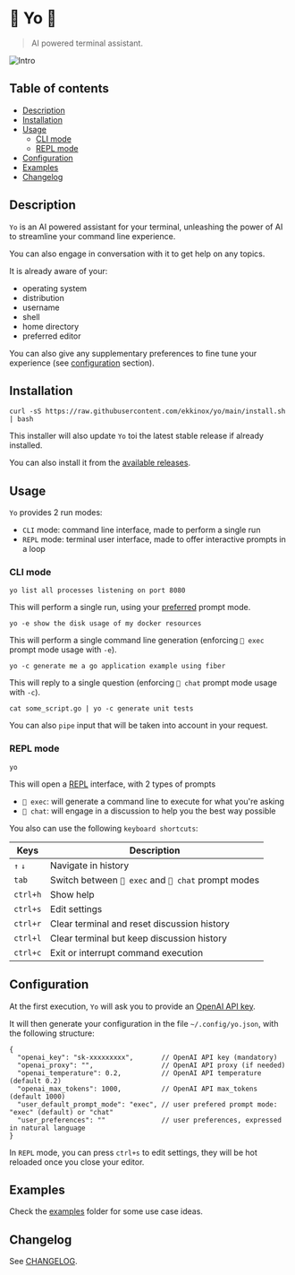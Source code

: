# 🚀 Yo 💬

> AI powered terminal assistant.

![Intro](examples/intro.gif)

## Table of contents

<!-- TOC -->
* [Description](#description)
* [Installation](#installation)
* [Usage](#usage)
  * [CLI mode](#cli-mode)
  * [REPL mode](#repl-mode)
* [Configuration](#configuration)
* [Examples](#examples)
* [Changelog](#changelog)
<!-- TOC -->

## Description

`Yo` is an AI powered assistant for your terminal, unleashing the power of AI to streamline your command line experience.

You can also engage in conversation with it to get help on any topics.

It is already aware of your:
- operating system
- distribution
- username
- shell
- home directory
- preferred editor

You can also give any supplementary preferences to fine tune your experience (see [configuration](#configuration) section).
## Installation

```shell
curl -sS https://raw.githubusercontent.com/ekkinox/yo/main/install.sh | bash
```

This installer will also update `Yo` toi the latest stable release if already installed.

You can also install it from the [available releases](https://github.com/ekkinox/yo/releases).

## Usage

`Yo` provides 2 run modes:
- `CLI` mode: command line interface, made to perform a single run
- `REPL` mode: terminal user interface, made to offer interactive prompts in a loop

### CLI mode

```shell
yo list all processes listening on port 8080
```

This will perform a single run, using your [preferred](#configuration) prompt mode.

```shell
yo -e show the disk usage of my docker resources
```

This will perform a single command line generation (enforcing `🚀 exec` prompt mode usage with `-e`).

```shell
yo -c generate me a go application example using fiber
```

This will reply to a single question (enforcing `💬 chat` prompt mode usage with `-c`).

```shell
cat some_script.go | yo -c generate unit tests
```

You can also `pipe` input that will be taken into account in your request.

### REPL mode

```shell
yo
```

This will open a [REPL](https://en.wikipedia.org/wiki/Read%E2%80%93eval%E2%80%93print_loop) interface, with 2 types of prompts

- `🚀 exec`: will generate a command line to execute for what you're asking
- `💬 chat`: will engage in a discussion to help you the best way possible

You also can use the following `keyboard shortcuts`:

| Keys     | Description                                         |
|----------|-----------------------------------------------------|
| `↑` `↓`  | Navigate in history                                 |
| `tab`    | Switch between `🚀 exec` and `💬 chat` prompt modes |
| `ctrl+h` | Show help                                           |
| `ctrl+s` | Edit settings                                       |
| `ctrl+r` | Clear terminal and reset discussion history         |
| `ctrl+l` | Clear terminal but keep discussion history          |
| `ctrl+c` | Exit or interrupt command execution                 |


## Configuration

At the first execution, `Yo` will ask you to provide an [OpenAI API key](https://platform.openai.com/account/api-keys).

It will then generate your configuration in the file `~/.config/yo.json`, with the following structure:

```JS
{
  "openai_key": "sk-xxxxxxxxx",       // OpenAI API key (mandatory)
  "openai_proxy": "",                 // OpenAI API proxy (if needed)
  "openai_temperature": 0.2,          // OpenAI API temperature (default 0.2)
  "openai_max_tokens": 1000,          // OpenAI API max_tokens (default 1000)
  "user_default_prompt_mode": "exec", // user prefered prompt mode: "exec" (default) or "chat"
  "user_preferences": ""              // user preferences, expressed in natural language
}
```

In `REPL` mode, you can press `ctrl+s` to edit settings, they will be hot reloaded once you close your editor.

## Examples

Check the [examples](/examples) folder for some use case ideas.

## Changelog

See [CHANGELOG](CHANGELOG.md).